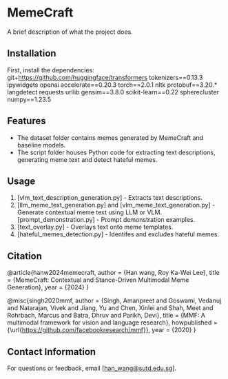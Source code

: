 # MemeCraft

A brief description of what the project does.

## Installation
First, install the dependencies:
git+https://github.com/huggingface/transformers
tokenizers==0.13.3
ipywidgets
openai
accelerate==0.20.3 
torch==2.0.1
nltk
protobuf==3.20.*
langdetect
requests urllib
gensim==3.8.0
scikit-learn==0.22
spherecluster
numpy==1.23.5

## Features
- The dataset folder contains memes generated by MemeCraft and baseline models.
- The script folder houses Python code for extracting text descriptions, generating meme text and detect hateful memes.

## Usage
1. [vlm_text_description_generation.py] - Extracts text descriptions.
2. [llm_meme_text_generation.py] and [vlm_meme_text_generation.py] - Generate contextual meme text using LLM or VLM. [prompt_demonstration.py] - Prompt demonstration examples.
3. [text_overlay.py] - Overlays text onto meme templates.
4. [hateful_memes_detection.py] - Identifes and excludes hateful memes.

## Citation
@article{hanw2024memecraft,
  author =       {Han wang, Roy Ka-Wei Lee},
  title =        {MemeCraft: Contextual and Stance-Driven Multimodal Meme Generation},
  year =         {2024}
}

@misc{singh2020mmf,
  author =       {Singh, Amanpreet and Goswami, Vedanuj and Natarajan, Vivek and Jiang, Yu and Chen, Xinlei and Shah, Meet and
                 Rohrbach, Marcus and Batra, Dhruv and Parikh, Devi},
  title =        {MMF: A multimodal framework for vision and language research},
  howpublished = {\url{https://github.com/facebookresearch/mmf}},
  year =         {2020}
}

## Contact Information
For questions or feedback, email [han_wang@sutd.edu.sg].
